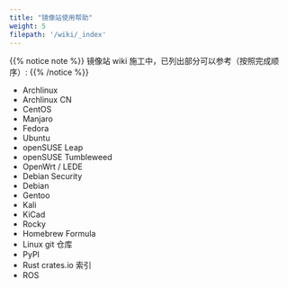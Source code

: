 ```yaml
---
title: "镜像站使用帮助"
weight: 5
filepath: '/wiki/_index'
---
```


{{% notice note %}}
镜像站 wiki 施工中，已列出部分可以参考（按照完成顺序）:
{{% /notice %}}

- Archlinux
- Archlinux CN
- CentOS
- Manjaro
- Fedora
- Ubuntu
- openSUSE Leap
- openSUSE Tumbleweed
- OpenWrt / LEDE
- Debian Security
- Debian
- Gentoo
- Kali
- KiCad
- Rocky
- Homebrew Formula
- Linux git 仓库
- PyPI
- Rust crates.io 索引
- ROS
